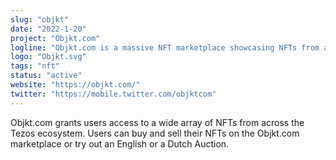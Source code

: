 ```yaml
---
slug: "objkt"
date: "2022-1-20"
project: "Objkt.com"
logline: "Objkt.com is a massive NFT marketplace showcasing NFTs from across the Tezos ecosystem."
logo: "Objkt.svg"
tags: "nft"
status: "active"
website: "https://objkt.com/"
twitter: "https://mobile.twitter.com/objktcom"
---
```


Objkt.com grants users access to a wide array of NFTs from across the Tezos ecosystem. Users can buy and sell their NFTs on the Objkt.com marketplace or try out an English or a Dutch Auction.